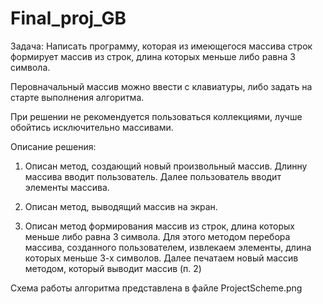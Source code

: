 # Final_proj_GB
Задача:
Написать программу, которая из имеющегося массива строк формирует массив из строк,
длина которых меньше либо равна 3 символа.

Перовначальный массив можно ввести с клавиатуры, либо задать на старте выполнения алгоритма.

При решении не рекомендуется пользоваться коллекциями, лучше обойтись исключительно массивами.

Описание решения:
1. Описан метод, создающий новый произвольный массив. 
Длинну массива вводит пользователь.
Далее пользователь вводит элементы массива.

2. Описан метод, выводящий массив на экран.

2. Описан метод формирования массив из строк, длина которых меньше либо равна 3 символа.
Для этого методом перебора массива, созданного пользователем, извлекаем элементы, длина которых меньше 3-х символов.
Далее печатаем новый массив методом, который выводит массив (п. 2)

Схема работы алгоритма представлена в файле ProjectScheme.png